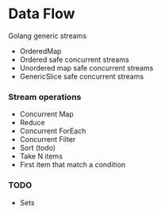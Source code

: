 # Data Flow
Golang generic streams 

* OrderedMap
* Ordered safe concurrent streams
* Unordered map safe concurrent streams
* GenericSlice safe concurrent streams

### Stream operations
* Concurrent Map
* Reduce 
* Concurrent ForEach
* Concurrent Filter
* Sort (todo) 
* Take N items
* First item that match a condition

### TODO
* Sets
